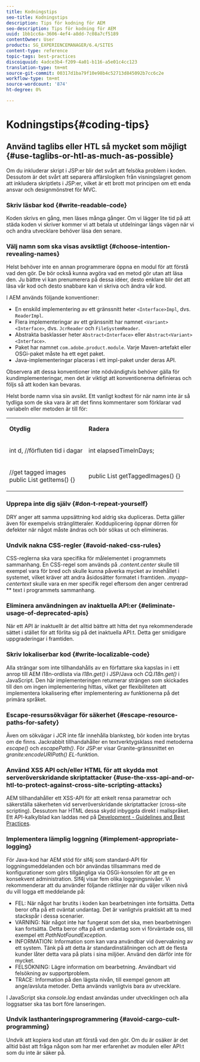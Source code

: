 ```yaml
---
title: Kodningstips
seo-title: Kodningstips
description: Tips för kodning för AEM
seo-description: Tips för kodning för AEM
uuid: 1bb1cc6a-3606-4ef4-a8dd-7c08a7cf5189
contentOwner: User
products: SG_EXPERIENCEMANAGER/6.4/SITES
content-type: reference
topic-tags: best-practices
discoiquuid: 4adce3b4-f209-4a01-b116-a5e01c4cc123
translation-type: tm+mt
source-git-commit: 00317d1ba79f10e98b4c52713d845092b7cc6c2e
workflow-type: tm+mt
source-wordcount: '874'
ht-degree: 0%

---
```



# Kodningstips{#coding-tips}

## Använd taglibs eller HTL så mycket som möjligt {#use-taglibs-or-htl-as-much-as-possible}

Om du inkluderar skript i JSP:er blir det svårt att felsöka problem i koden. Dessutom är det svårt att separera affärslogiken från visningslagret genom att inkludera skriptlets i JSP:er, vilket är ett brott mot principen om ett enda ansvar och designmönstret för MVC.

### Skriv läsbar kod {#write-readable-code}

Koden skrivs en gång, men läses många gånger. Om vi lägger lite tid på att städa koden vi skriver kommer vi att betala ut utdelningar längs vägen när vi och andra utvecklare behöver läsa den senare.

### Välj namn som ska visas avsiktligt {#choose-intention-revealing-names}

Helst behöver inte en annan programmerare öppna en modul för att förstå vad den gör. De bör också kunna avgöra vad en metod gör utan att läsa den. Ju bättre vi kan prenumerera på dessa idéer, desto enklare blir det att läsa vår kod och desto snabbare kan vi skriva och ändra vår kod.

I AEM används följande konventioner:


* En enskild implementering av ett gränssnitt heter `<Interface>Impl`, dvs. `ReaderImpl`.
* Flera implementeringar av ett gränssnitt har namnet `<Variant><Interface>`, dvs. `JcrReader` och `FileSystemReader`.
* Abstrakta basklasser heter `Abstract<Interface>` eller `Abstract<Variant><Interface>`.
* Paket har namnet `com.adobe.product.module`.  Varje Maven-artefakt eller OSGi-paket måste ha ett eget paket.
* Java-implementeringar placeras i ett impl-paket under deras API.


Observera att dessa konventioner inte nödvändigtvis behöver gälla för kundimplementeringar, men det är viktigt att konventionerna definieras och följs så att koden kan bevaras.

Helst borde namn visa sin avsikt. Ett vanligt kodtest för när namn inte är så tydliga som de ska vara är att det finns kommentarer som förklarar vad variabeln eller metoden är till för:

<table> 
 <tbody> 
  <tr> 
   <td><p><strong>Otydlig</strong></p> </td> 
   <td><p><strong>Radera</strong></p> </td> 
  </tr> 
  <tr> 
   <td><p>int d, //förfluten tid i dagar</p> </td> 
   <td><p>int elapsedTimeInDays;</p> </td> 
  </tr> 
  <tr> 
   <td><p>//get tagged images<br /> public List getItems() {}</p> </td> 
   <td><p>public List getTaggedImages() {}</p> </td> 
  </tr> 
 </tbody> 
</table>

### Upprepa inte dig själv {#don-t-repeat-yourself}

DRY anger att samma uppsättning kod aldrig ska dupliceras. Detta gäller även för exempelvis stränglitteraler. Kodduplicering öppnar dörren för defekter när något måste ändras och bör sökas ut och elimineras.

### Undvik nakna CSS-regler {#avoid-naked-css-rules}

CSS-reglerna ska vara specifika för målelementet i programmets sammanhang. En CSS-regel som används på *.content.center* skulle till exempel vara för bred och skulle kunna påverka mycket av innehållet i systemet, vilket kräver att andra åsidosätter formatet i framtiden. *.myapp-centertext* skulle vara en mer specifik regel eftersom den anger centrerad  ** text i programmets sammanhang.

### Eliminera användningen av inaktuella API:er {#eliminate-usage-of-deprecated-apis}

När ett API är inaktuellt är det alltid bättre att hitta det nya rekommenderade sättet i stället för att förlita sig på det inaktuella API:t. Detta ger smidigare uppgraderingar i framtiden.

### Skriv lokaliserbar kod {#write-localizable-code}

Alla strängar som inte tillhandahålls av en författare ska kapslas in i ett anrop till AEM i18n-ordlista via *I18n.get()* i JSP/Java och *CQ.I18n.get()* i JavaScript. Den här implementeringen returnerar strängen som skickades till den om ingen implementering hittas, vilket ger flexibiliteten att implementera lokalisering efter implementering av funktionerna på det primära språket.

### Escape-resurssökvägar för säkerhet {#escape-resource-paths-for-safety}

Även om sökvägar i JCR inte får innehålla blanksteg, bör koden inte brytas om de finns. Jackrabbit tillhandahåller en textverktygsklass med metoderna *escape()* och *escapePath()*. För JSP:er visar Granite-gränssnittet en *granite:encodeURIPath() EL*-funktion.

### Använd XSS API och/eller HTML för att skydda mot serveröverskridande skriptattacker {#use-the-xss-api-and-or-htl-to-protect-against-cross-site-scripting-attacks}

AEM tillhandahåller ett XSS-API för att enkelt rensa parametrar och säkerställa säkerheten vid serveröverskridande skriptattacker (cross-site scripting). Dessutom har HTML dessa skydd inbyggda direkt i mallspråket. Ett API-kalkylblad kan laddas ned på [Development - Guidelines and Best Practices](/help/sites-developing/dev-guidelines-bestpractices.md).

### Implementera lämplig loggning {#implement-appropriate-logging}

För Java-kod har AEM stöd för slf4j som standard-API för loggningsmeddelanden och bör användas tillsammans med de konfigurationer som görs tillgängliga via OSGi-konsolen för att ge en konsekvent administration. Slf4j visar fem olika loggningsnivåer. Vi rekommenderar att du använder följande riktlinjer när du väljer vilken nivå du vill logga ett meddelande på:

* FEL: När något har brutits i koden kan bearbetningen inte fortsätta. Detta beror ofta på ett oväntat undantag. Det är vanligtvis praktiskt att ta med stackspår i dessa scenarier.
* VARNING: När något inte har fungerat som det ska, men bearbetningen kan fortsätta. Detta beror ofta på ett undantag som vi förväntade oss, till exempel ett *PathNotFoundException*.
* INFORMATION: Information som kan vara användbar vid övervakning av ett system. Tänk på att detta är standardinställningen och att de flesta kunder låter detta vara på plats i sina miljöer. Använd den därför inte för mycket.
* FELSÖKNING: Lägre information om bearbetning. Användbart vid felsökning av supportproblem.
* TRACE: Information på den lägsta nivån, till exempel genom att ange/avsluta metoder. Detta används vanligtvis bara av utvecklare.

I JavaScript ska *console.log* endast användas under utvecklingen och alla loggsatser ska tas bort före lanseringen.

### Undvik lasthanteringsprogrammering {#avoid-cargo-cult-programming}

Undvik att kopiera kod utan att förstå vad den gör. Om du är osäker är det alltid bäst att fråga någon som har mer erfarenhet av modulen eller API:t som du inte är säker på.
